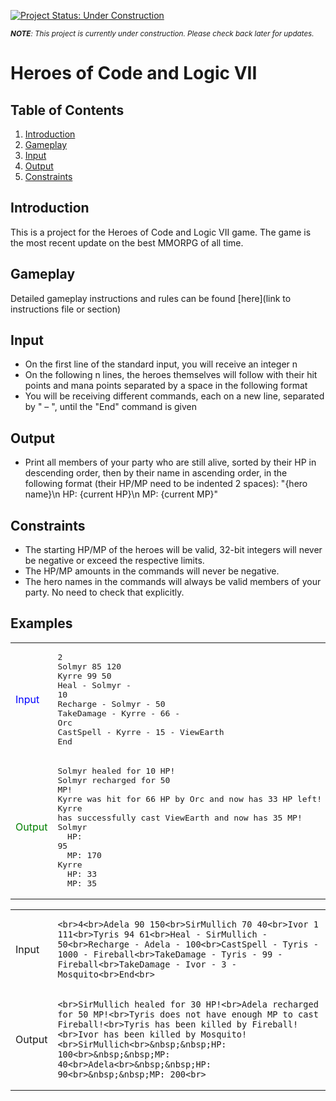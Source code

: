 [![Project Status: Under Construction](https://img.shields.io/badge/Project%20Status-Under%20Construction-yellow)](https://github.com/YavorMarkov/Python_Challanges_and_Solutions)


<i><sub>**NOTE**: This project is currently under construction. Please check back later for updates.</i></sub>

# Heroes of Code and Logic VII

## Table of Contents
1. [Introduction](#introduction)
2. [Gameplay](#gameplay)
3. [Input](#input)
4. [Output](#output)
5. [Constraints](#constraints)


<a name="introduction"></a>
## Introduction
This is a project for the Heroes of Code and Logic VII game. The game is the most recent update on the best MMORPG of all time.

<a name="gameplay"></a>
## Gameplay
Detailed gameplay instructions and rules can be found [here](link to instructions file or section)

<a name="input"></a>
## Input
* On the first line of the standard input, you will receive an integer n
* On the following n lines, the heroes themselves will follow with their hit points and mana points separated by a space in the following format
* You will be receiving different commands, each on a new line, separated by " – ", until the "End" command is given

<a name="output"></a>
## Output
* Print all members of your party who are still alive, sorted by their HP in descending order, then by their name in ascending order, in the following format (their HP/MP need to be indented 2 spaces): "{hero name}\n  HP: {current HP}\n  MP: {current MP}"

<a name="constraints"></a>
## Constraints
* The starting HP/MP of the heroes will be valid, 32-bit integers will never be negative or exceed the respective limits.
* The HP/MP amounts in the commands will never be negative.
* The hero names in the commands will always be valid members of your party. No need to check that explicitly.


## Examples

| | |
|---|---|
| <span style="color: blue;">Input</span> | <pre>2<br>Solmyr 85 120<br>Kyrre 99 50<br>Heal - Solmyr - 10<br>Recharge - Solmyr - 50<br>TakeDamage - Kyrre - 66 - Orc<br>CastSpell - Kyrre - 15 - ViewEarth<br>End</pre> |
| <span style="color: green;">Output</span> | <pre>Solmyr healed for 10 HP!<br>Solmyr recharged for 50 MP!<br>Kyrre was hit for 66 HP by Orc and now has 33 HP left!<br>Kyrre has successfully cast ViewEarth and now has 35 MP!<br>Solmyr<br>&nbsp;&nbsp;HP: 95<br>&nbsp;&nbsp;MP: 170<br>Kyrre<br>&nbsp;&nbsp;HP: 33<br>&nbsp;&nbsp;MP: 35</pre> |

| | |
|---|---|
| Input | <pre>```<br>4<br>Adela 90 150<br>SirMullich 70 40<br>Ivor 1 111<br>Tyris 94 61<br>Heal - SirMullich - 50<br>Recharge - Adela - 100<br>CastSpell - Tyris - 1000 - Fireball<br>TakeDamage - Tyris - 99 - Fireball<br>TakeDamage - Ivor - 3 - Mosquito<br>End<br>```</pre> |
| Output | <pre>```<br>SirMullich healed for 30 HP!<br>Adela recharged for 50 MP!<br>Tyris does not have enough MP to cast Fireball!<br>Tyris has been killed by Fireball!<br>Ivor has been killed by Mosquito!<br>SirMullich<br>&nbsp;&nbsp;HP: 100<br>&nbsp;&nbsp;MP: 40<br>Adela<br>&nbsp;&nbsp;HP: 90<br>&nbsp;&nbsp;MP: 200<br>```</pre> |

